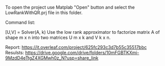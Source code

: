 To open the project use Matplab "Open" button and select the LowRankWithQR.prj file in this folder. 

Command list: 

[U,V] = Solver(A, k) Use the low rank approximator to factorize matrix A of shape m x n into two matrices U m x k and V k x n. 


Report: https://it.overleaf.com/project/625fc293c3d7b55c35517bbc
Resulsts: https://drive.google.com/drive/folders/10mFGBTKXmi-9MzdD4eTtgZ4XGMwh0z_N?usp=share_link
